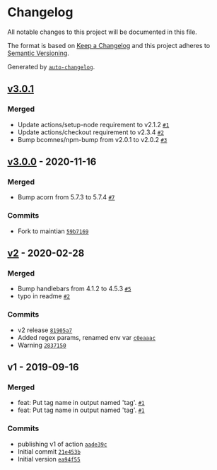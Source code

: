 # Changelog

All notable changes to this project will be documented in this file.

The format is based on [Keep a Changelog](https://keepachangelog.com/en/1.0.0/)
and this project adheres to [Semantic Versioning](https://semver.org/spec/v2.0.0.html).

Generated by [`auto-changelog`](https://github.com/CookPete/auto-changelog).

## [v3.0.1](https://github.com/little-core-labs/get-git-tag/compare/v3.0.0...v3.0.1)

### Merged

- Update actions/setup-node requirement to v2.1.2 [`#1`](https://github.com/little-core-labs/get-git-tag/pull/1)
- Update actions/checkout requirement to v2.3.4 [`#2`](https://github.com/little-core-labs/get-git-tag/pull/2)
- Bump bcomnes/npm-bump from v2.0.1 to v2.0.2 [`#3`](https://github.com/little-core-labs/get-git-tag/pull/3)

## [v3.0.0](https://github.com/little-core-labs/get-git-tag/compare/v2...v3.0.0) - 2020-11-16

### Merged

- Bump acorn from 5.7.3 to 5.7.4 [`#7`](https://github.com/little-core-labs/get-git-tag/pull/7)

### Commits

- Fork to maintian [`59b7169`](https://github.com/little-core-labs/get-git-tag/commit/59b7169afcd19607d7ddacf5993fa5b78bd4bff5)

## [v2](https://github.com/little-core-labs/get-git-tag/compare/v1...v2) - 2020-02-28

### Merged

- Bump handlebars from 4.1.2 to 4.5.3 [`#5`](https://github.com/little-core-labs/get-git-tag/pull/5)
- typo in readme [`#2`](https://github.com/little-core-labs/get-git-tag/pull/2)

### Commits

- v2 release [`81905a7`](https://github.com/little-core-labs/get-git-tag/commit/81905a756918e7ae4663df2d8476374ed29f4810)
- Added regex params, renamed env var [`c0eaaac`](https://github.com/little-core-labs/get-git-tag/commit/c0eaaac6200d38f56a090614da7aa85a98cd8a3f)
- Warning [`2837150`](https://github.com/little-core-labs/get-git-tag/commit/28371501fd62ace4b54baf3127508f57989f8242)

## v1 - 2019-09-16

### Merged

- feat: Put tag name in output named 'tag'. [`#1`](https://github.com/little-core-labs/get-git-tag/pull/1)
- feat: Put tag name in output named 'tag'. [`#1`](https://github.com/little-core-labs/get-git-tag/pull/1)

### Commits

- publishing v1 of action [`aade39c`](https://github.com/little-core-labs/get-git-tag/commit/aade39c75487facf20cc4e30821f4091a3cfbcac)
- Initial commit [`21e453b`](https://github.com/little-core-labs/get-git-tag/commit/21e453b507857003d9ed8db40486978d621deaa2)
- Initial version [`ea94f55`](https://github.com/little-core-labs/get-git-tag/commit/ea94f55a03d0166a45994b6a17278f71c8732588)
